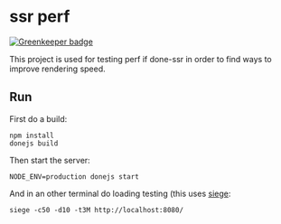 # ssr perf

[![Greenkeeper badge](https://badges.greenkeeper.io/donejs/ssr-perf.svg)](https://greenkeeper.io/)

This project is used for testing perf if done-ssr in order to find ways to improve rendering speed.

## Run

First do a build:

```shell
npm install
donejs build
```

Then start the server:

```shell
NODE_ENV=production donejs start
```

And in an other terminal do loading testing (this uses [siege](https://www.joedog.org/siege-home/):

```shell
siege -c50 -d10 -t3M http://localhost:8080/
```